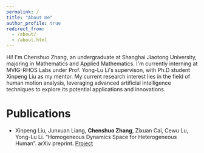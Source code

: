 ```yaml
---
permalink: /
title: "About me"
author_profile: true
redirect_from: 
  - /about/
  - /about.html
---
```


Hi! I'm Chenshuo Zhang, an undergraduate at Shanghai Jiaotong University, majoring in Mathematics and Applied Mathematics.
I'm currently interning at MVIG-RHOS Labs under Prof. Yong-Lu Li's supervison, with Ph.D student Xinpeng Liu as my mentor.
My current research interest lies in the field of human motion analysis, leveraging advanced artificial intelligence techniques to explore its potential applications and innovations.

Publications
======
- Xinpeng Liu, Junxuan Liang, **Chenshuo Zhang**, Zixuan Cai, Cewu Lu, Yong-Lu Li. “Homogeneous Dynamics Space for Heterogeneous Human”. arXiv preprint. [Project](https://foruck.github.io/HDyS/)
